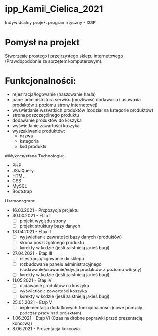 # ipp_Kamil_Cielica_2021
Indywidualny projekt programistyczny - ISSP

# Pomysł na projekt 
Stworzenie prostego i przejrzystego sklepu internetowego (Prawdopodobnie ze sprzętem komputerowym).

# Funkcjonalności:
- rejestracja/logowanie (haszowanie hasła) 
- panel administratora serwisu (możliwość dodawania i usuwania produktów z poziomu strony internetowej)
- wyświetlanie wszystkich produktów (podział na kategorie produktów)
- strona poszczególnego produktu
- dodawanie produktów do koszyka
- wyświetlanie zawartości koszyka 
- wyszukiwanie produktów:
  - nazwa
  - kategoria
  - kod produktu  

#Wykorzystane Technologie:
- PHP
- JS/JQuery
- HTML
- CSS
- MySQL
- Bootstrap

Harmonogram:
- 16.03.2021 - Propozycja projektu 
- 30.03.2021  - Etap I
  - [ ] projekt wyglądu strony 
  - [ ] projekt struktury bazy danych
- 13.04.2021  - Etap II
   - [ ] wyświetlanie zawratości bazy danych (produktów)
   - [ ] strona poszczgólnego produktu
   - [ ] korekty w kodzie (jeśli zaistnieją jakieś bugi)
- 27.04.2021  - Etap III
   - [ ] rejestracja/logowanie do sklepu
   - [ ] rozbudowanie panelu administracyjnego (dodawanie/usuwanie/edycja produktów z poziomu witryny)
   - [ ] korekty w kodzie (jeśli zaistnieją jakieś bugi)
- 11.05.2021  - Etap IV
  - [ ] dodawanie produktów do koszyka
  - [ ] wyświetlanie zawartości koszyka
  - [ ] korekty w kodzie (jeśli zaistnieją jakieś bugi)
- 25.05.2021  - Etap V 
  - [ ] implementacja dodatkowych funkcjonalności (nowe pomysły podczas pracy nad projektem)
- 1.06.2021  - Etap VI (Czas na drobne poprawki przed prezentacją końcową)
- 8.06.2021  - Prezentacja końcowa                        
